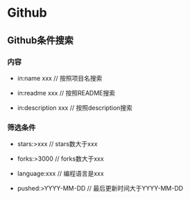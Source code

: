 # Github

## Github条件搜索

### 内容

- in:name xxx // 按照项目名搜索

- in:readme xxx // 按照README搜索

- in:description xxx // 按照description搜索

### 筛选条件

- stars:>xxx // stars数大于xxx

- forks:>3000 // forks数大于xxx

- language:xxx // 编程语言是xxx

- pushed:>YYYY-MM-DD // 最后更新时间大于YYYY-MM-DD
